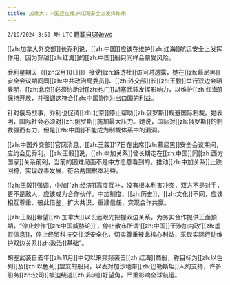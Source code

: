 ```yaml
---
title: 加拿大：中国应在维护红海安全上发挥作用
---
```

`2/19/2024 3:50 AM UTC` [轉載自GNews](https://gnews.org/articles/2321638)

[[zh:加拿大外交部]]长乔利说，[[zh:中国]]应该在维护[[zh:红海]]航运安全上发挥作用，因为穿越[[zh:红海]]的[[zh:中国]]船只同样会蒙受风险。

乔利星期天（[[zh:2月18日]]）接受[[zh:路透社]]访问时透露，她在[[zh:慕尼黑]]安全会议期间同[[zh:中共政治局委员]]、[[zh:外交部]]长[[zh:王毅]]举行双边会晤表明，[[zh:北京]]必须协助对[[zh:也门]]胡塞武装发挥影响力，以维护[[zh:红海]]保持开放，并强调这符合[[zh:中国]]作为出口国的利益。

针对俄乌战事，乔利也促请[[zh:北京]]停止帮助[[zh:俄罗斯]]规避国际制裁。她表明，国际社会必须对[[zh:俄罗斯]]施加最大压力。她说，国际对[[zh:俄罗斯]]的制裁强而有力，但是[[zh:中国]]不能成为制裁体系中的漏洞。

[[zh:中国外交部]]官网消息，[[zh:王毅]]17日在出席[[zh:慕尼黑]]安全会议期间，应约会见乔利。[[zh:王毅]]说，[[zh:中加关系]]曾长期走在[[zh:中国]]同[[zh:西方国家]]关系前列，当前的困难局面不是中方愿意看到的。推动[[zh:中加关系]]止跌回稳，实现改善发展，符合两国根本利益。

[[zh:王毅]]强调，中加[[zh:经济]]高度互补，没有根本利害冲突，双方不是对手，更不是敌人，应该成为合作伙伴。中加制度、[[zh:历史]]、[[zh:文化]]不同，应该相互尊重、彼此借鉴，扩大共识、重建信任，实现合作共赢。

[[zh:王毅]]希望[[zh:加拿大]]以长远眼光把握双边关系，为务实合作提供正面预期，“停止炒作‘[[zh:中国威胁论]]’，停止散布所谓‘[[zh:中国]]干涉加内政’[[zh:虚假信息]]，停止经贸科技交往泛安全化，切实尊重彼此核心利益，采取实际行动维护双边关系[[zh:政治]]基础”。

胡塞武装自去年[[zh:11月]]中旬以来频频袭击[[zh:红海]]商船，称目标为[[zh:以色列]]及[[zh:以色列]]盟友的船只，以表对加沙地带[[zh:巴勒斯坦]]人的支持，许多船务[[zh:公司]]被迫绕道[[zh:非洲]]好望角，严重影响全球航运。
